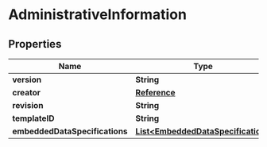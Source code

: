 

# AdministrativeInformation


## Properties

| Name | Type | Description | Notes |
|------------ | ------------- | ------------- | -------------|
|**version** | **String** |  |  [optional] |
|**creator** | [**Reference**](Reference.md) |  |  [optional] |
|**revision** | **String** |  |  [optional] |
|**templateID** | **String** |  |  [optional] |
|**embeddedDataSpecifications** | [**List&lt;EmbeddedDataSpecification&gt;**](EmbeddedDataSpecification.md) |  |  [optional] |



